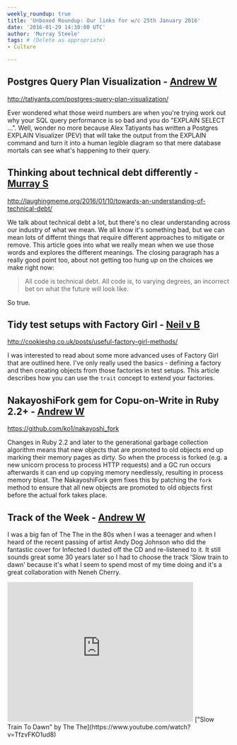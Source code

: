 ```yaml
---
weekly_roundup: true
title: 'Unboxed Roundup: Our links for w/c 25th January 2016'
date: '2016-01-29 14:30:00 UTC'
author: 'Murray Steele'
tags: # (Delete as appropriate)
- Culture

---
```


## Postgres Query Plan Visualization - [Andrew W](/people#andrew-white)

http://tatiyants.com/postgres-query-plan-visualization/

Ever wondered what those weird numbers are when you're trying work out why your SQL query performance is so bad and you do "EXPLAIN SELECT ...". Well, wonder no more because Alex Tatiyants has written a Postgres EXPLAIN Visualizer (PEV) that will take the output from the EXPLAIN command and turn it into a human legible diagram so that mere database mortals can see what's happening to their query.

## Thinking about technical debt differently - [Murray S](/people#murray-steele)

http://laughingmeme.org/2016/01/10/towards-an-understanding-of-technical-debt/

We talk about technical debt a lot, but there's no clear understanding across our industry of what we mean.  We all know it's something bad, but we can mean lots of differnt things that require different approaches to mitigate or remove.  This article goes into what we really mean when we use those words and explores the different meanings.  The closing paragraph has a really good point too, about not getting too hung up on the choices we make right now:

>  All code is technical debt. All code is, to varying degrees, an incorrect bet on what the future will look like.

So true.

## Tidy test setups with Factory Girl - [Neil v B](/people#neil-van-beinum)

http://cookieshq.co.uk/posts/useful-factory-girl-methods/

I was interested to read about some more advanced uses of Factory Girl that are outlined here. I've only really used the basics - defining a factory and then creating objects from those factories in test setups. This article describes how you can use the `trait` concept to extend your factories.

## NakayoshiFork gem for Copu-on-Write in Ruby 2.2+ - [Andrew W](/people#andrew-white)

https://github.com/ko1/nakayoshi_fork

Changes in Ruby 2.2 and later to the generational garbage collection algorithm means that new objects that are promoted to old objects end up marking their memory pages as dirty. So when the process is forked (e.g. a new unicorn process to process HTTP requests) and a GC run occurs afterwards it can end up copying memory needlessly, resulting in process memory bloat. The NakayoshiFork gem fixes this by patching the `fork` method to ensure that all new objects are promoted to old objects first before the actual fork takes place.

## Track of the Week - [Andrew W](/people#andrew-white)

I was a big fan of The The in the 80s when I was a teenager and when I heard of the recent passing of artist Andy Dog Johnson who did the fantastic cover for Infected I dusted off the CD and re-listened to it. It still sounds great some 30 years later so I had to choose the track 'Slow train to dawn' because it's what I seem to spend most of my time doing and it's a great collaboration with Neneh Cherry.

<iframe width="420" height="315" src="https://www.youtube.com/embed/TfzvFKO1ud8" frameborder="0" allowfullscreen></iframe>
["Slow Train To Dawn" by The The](https://www.youtube.com/watch?v=TfzvFKO1ud8)
